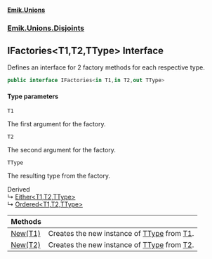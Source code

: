 #### [Emik.Unions](index.md 'index')
### [Emik.Unions.Disjoints](Emik.Unions.Disjoints.md 'Emik.Unions.Disjoints')

## IFactories<T1,T2,TType> Interface

Defines an interface for 2 factory methods for each respective type.

```csharp
public interface IFactories<in T1,in T2,out TType>
```
#### Type parameters

<a name='Emik.Unions.Disjoints.IFactories_T1,T2,TType_.T1'></a>

`T1`

The first argument for the factory.

<a name='Emik.Unions.Disjoints.IFactories_T1,T2,TType_.T2'></a>

`T2`

The second argument for the factory.

<a name='Emik.Unions.Disjoints.IFactories_T1,T2,TType_.TType'></a>

`TType`

The resulting type from the factory.

Derived  
&#8627; [Either&lt;T1,T2,TType&gt;](Either{T1,T2,TType}.md 'Emik.Unions.Disjoints.Either<T1,T2,TType>')  
&#8627; [Ordered&lt;T1,T2,TType&gt;](Ordered{T1,T2,TType}.md 'Emik.Unions.Disjoints.Ordered<T1,T2,TType>')

| Methods | |
| :--- | :--- |
| [New(T1)](IFactories{T1,T2,TType}.New(T1).md 'Emik.Unions.Disjoints.IFactories<T1,T2,TType>.New(T1)') | Creates the new instance of [TType](IFactories{T1,T2,TType}.md#Emik.Unions.Disjoints.IFactories_T1,T2,TType_.TType 'Emik.Unions.Disjoints.IFactories<T1,T2,TType>.TType') from [T1](IFactories{T1,T2,TType}.md#Emik.Unions.Disjoints.IFactories_T1,T2,TType_.T1 'Emik.Unions.Disjoints.IFactories<T1,T2,TType>.T1'). |
| [New(T2)](IFactories{T1,T2,TType}.New(T2).md 'Emik.Unions.Disjoints.IFactories<T1,T2,TType>.New(T2)') | Creates the new instance of [TType](IFactories{T1,T2,TType}.md#Emik.Unions.Disjoints.IFactories_T1,T2,TType_.TType 'Emik.Unions.Disjoints.IFactories<T1,T2,TType>.TType') from [T2](IFactories{T1,T2,TType}.md#Emik.Unions.Disjoints.IFactories_T1,T2,TType_.T2 'Emik.Unions.Disjoints.IFactories<T1,T2,TType>.T2'). |

